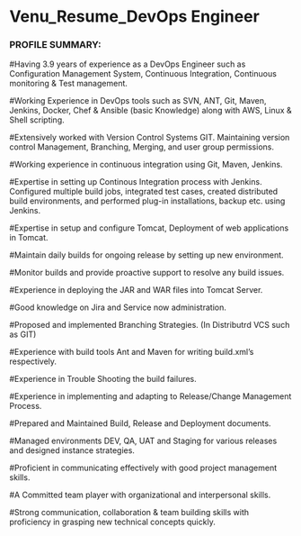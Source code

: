 # Venu_Resume_DevOps Engineer

### PROFILE SUMMARY:  ###

#Having 3.9 years of experience as a DevOps Engineer such as Configuration Management System, Continuous Integration, Continuous monitoring &amp; Test management.

#Working Experience in DevOps tools such as SVN, ANT, Git, Maven, Jenkins, Docker, Chef & Ansible (basic Knowledge) along with AWS, Linux & Shell scripting.

#Extensively worked with Version Control Systems GIT. Maintaining version control Management, Branching, Merging, and user group permissions.

#Working experience in continuous integration using Git, Maven, Jenkins.

#Expertise in setting up Continous Integration process with Jenkins. Configured multiple build jobs, integrated test cases, created distributed build environments, and performed plug-in installations, backup etc. using Jenkins.

#Expertise in setup and configure Tomcat, Deployment of web applications in Tomcat.

#Maintain daily builds for ongoing release by setting up new environment.

#Monitor builds and provide proactive support to resolve any build issues.

#Experience in deploying the JAR and WAR files into Tomcat Server.

#Good knowledge on Jira and Service now administration.

#Proposed and implemented Branching Strategies. (In Distributrd VCS  such as GIT)

#Experience with build tools Ant and Maven for writing build.xml’s  respectively.

#Experience in Trouble Shooting the build failures.

#Experience in implementing and adapting to Release/Change Management Process.

#Prepared and Maintained Build, Release and Deployment documents.

#Managed environments DEV, QA, UAT and Staging for various releases and designed instance strategies.

#Proficient in communicating effectively with good project management skills.

#A Committed team player with organizational and interpersonal skills. 

#Strong communication, collaboration & team building skills with proficiency in grasping new technical concepts quickly.
